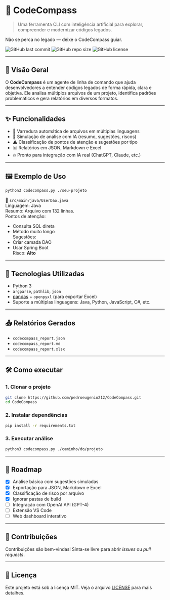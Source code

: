 # 🧭 CodeCompass
> Uma ferramenta CLI com inteligência artificial para explorar, compreender e modernizar códigos legados.

Não se perca no legado — deixe o CodeCompass guiar.

![GitHub last commit](https://img.shields.io/github/last-commit/pedroeugenio212/CodeCompass)
![GitHub repo size](https://img.shields.io/github/repo-size/pedroeugenio212/CodeCompass)
![GitHub license](https://img.shields.io/github/license/pedroeugenio212/CodeCompass)

---

## 📌 Visão Geral

O **CodeCompass** é um agente de linha de comando que ajuda desenvolvedores a entender códigos legados de forma rápida, clara e objetiva. Ele analisa múltiplos arquivos de um projeto, identifica padrões problemáticos e gera relatórios em diversos formatos.

---

## ✨ Funcionalidades

- 📁 Varredura automática de arquivos em múltiplas linguagens
- 🧠 Simulação de análise com IA (resumo, sugestões, riscos)
- ⚠️ Classificação de pontos de atenção e sugestões por tipo
- 📊 Relatórios em JSON, Markdown e Excel
- 🔥 Pronto para integração com IA real (ChatGPT, Claude, etc.)

---

## 🖼️ Exemplo de Uso

```bash
python3 codecompass.py ./seu-projeto
```

📄 `src/main/java/UserDao.java`  
Linguagem: Java  
Resumo: Arquivo com 132 linhas.  
Pontos de atenção:
- Consulta SQL direta  
- Método muito longo  
Sugestões:
- Criar camada DAO  
- Usar Spring Boot  
Risco: **Alto**

---

## 🧩 Tecnologias Utilizadas

- Python 3
- `argparse`, `pathlib`, `json`
- [pandas](https://pandas.pydata.org/) + `openpyxl` (para exportar Excel)
- Suporte a múltiplas linguagens: Java, Python, JavaScript, C#, etc.

---

## 📤 Relatórios Gerados

- `codecompass_report.json`
- `codecompass_report.md`
- `codecompass_report.xlsx`

---

## 🛠️ Como executar

### 1. Clonar o projeto
```bash
git clone https://github.com/pedroeugenio212/CodeCompass.git
cd CodeCompass
```

### 2. Instalar dependências
```bash
pip install -r requirements.txt
```

### 3. Executar análise
```bash
python3 codecompass.py ./caminho/do/projeto
```

---

## 📅 Roadmap

- [x] Análise básica com sugestões simuladas
- [x] Exportação para JSON, Markdown e Excel
- [x] Classificação de risco por arquivo
- [x] Ignorar pastas de build
- [ ] Integração com OpenAI API (GPT-4)
- [ ] Extensão VS Code
- [ ] Web dashboard interativo

---

## 🤝 Contribuições

Contribuições são bem-vindas! Sinta-se livre para abrir *issues* ou *pull requests*.

---

## 📜 Licença

Este projeto está sob a licença MIT. Veja o arquivo [LICENSE](LICENSE) para mais detalhes.
